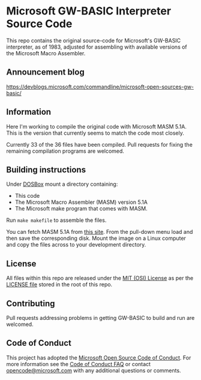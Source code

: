 # Microsoft GW-BASIC Interpreter Source Code

This repo contains the original source-code for Microsoft's GW-BASIC interpreter, as of 1983,
adjusted for assembling with available versions of the Microsoft Macro Assembler.

## Announcement blog
https://devblogs.microsoft.com/commandline/microsoft-open-sources-gw-basic/

## Information

Here I'm working to compile the original code with Microsoft MASM 5.1A.
This is the version that currently seems to match the code most closely.

Currently 33 of the 36 files have been compiled.
Pull requests for fixing the remaining compilation programs are welcomed.

## Building instructions
Under [DOSBox](https://www.dosbox.com/) mount a directory containing:
* This code
* The Microsoft Macro Assembler (MASM) version 5.1A
* The Microsoft make program that comes with MASM.

Run `make makefile` to assemble the files.

You can fetch MASM 5.1A from
[this site](https://www.pcjs.org/software/pcx86/lang/microsoft/masm/4.00/).
From the pull-down menu load and then save the corresponding disk.
Mount the image on a Linux computer and copy the files across to
your development directory.

## License

All files within this repo are released under the [MIT (OSI) License]( https://en.wikipedia.org/wiki/MIT_License) as per the [LICENSE file](https://github.com/Microsoft/GW-BASIC/blob/master/LICENSE) stored in the root of this repo.

## Contributing

Pull requests addressing problems in getting GW-BASIC to build and run
are welcomed.

## Code of Conduct

This project has adopted the [Microsoft Open Source Code of Conduct](https://opensource.microsoft.com/codeofconduct/).  For more information see the [Code of Conduct FAQ](https://opensource.microsoft.com/codeofconduct/faq/) or contact [opencode@microsoft.com](mailto:opencode@microsoft.com) with any additional questions or comments.
